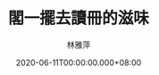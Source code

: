 ---
issue: 381
title: 閣一擺去讀冊的滋味
author: 林雅萍
date: 2020-06-11T00:00:00.000+08:00
topic: 生活
difficulty: 1
wikidata: Q131449180
wikidata_link: https://www.wikidata.org/wiki/Q131449180
author_wikidata_link: https://www.wikidata.org/wiki/Q131448478
author_wikidata: Q131448478
---